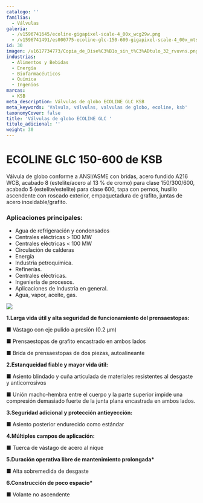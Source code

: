 ```yaml
---
catalogo: ''
familias:
  - Válvulas
galeria:
  - /v1596741645/ecoline-gigapixel-scale-4_00x_wcg29w.png
  - /v1596741491/es000775-ecoline-glc-150-600-gigapixel-scale-4_00x_mtscsw.png
id: 30
imagen: /v1617734773/Copia_de_Dise%C3%B1o_sin_t%C3%ADtulo_32_rvuvns.png
industrias:
  - Alimentos y Bebidas
  - Energía
  - Biofarmacéuticos
  - Química
  - Ingenios
marcas:
  - KSB
meta_description: Válvulas de globo ECOLINE GLC KSB
meta_keywords: 'Valvula, válvulas, valvulas de globo, ecoline, ksb'
taxonomyCover: false
title: 'Válvulas de globo ECOLINE GLC '
titulo_adicional: ''
weight: 30
---
```



# **ECOLINE GLC 150-600 de KSB**

Válvula de globo conforme a ANSI/ASME con bridas, acero fundido A216 WCB, acabado 8 (estelite/acero al 13 % de cromo) para clase 150/300/600, acabado 5 (estelite/estelite) para clase 600, tapa con pernos, husillo ascendente con roscado exterior, empaquetadura de grafito, juntas de acero inoxidable/grafito.

### **Aplicaciones principales:**

* Agua de refrigeración y condensados
* Centrales eléctricas > 100 MW
* Centrales eléctricas < 100 MW
* Circulación de calderas
* Energía
* Industria petroquímica.
* Refinerías.
* Centrales eléctricas.
* Ingeniería de procesos.
* Aplicaciones de Industria en general.
* Agua, vapor, aceite, gas.

![](https://res.cloudinary.com/novatec/v1596740844/ecoline_espec-gigapixel-scale-4_00x_fupo6b.png)

**1.Larga vida útil y alta seguridad de funcionamiento del prensaestopas:**

■ Vástago con eje pulido a presión (0.2 μm)

■ Prensaestopas de grafito encastrado en ambos lados

■ Brida de prensaestopas de dos piezas, autoalineante

**2.Estanqueidad fiable y mayor vida útil:**

■ Asiento blindado y cuña articulada de materiales resistentes al desgaste y anticorrosivos

■ Unión macho-hembra entre el cuerpo y la parte superior impide una compresión demasiado fuerte de la junta plana encastrada en ambos lados.

**3.Seguridad adicional y protección antieyección:**

■ Asiento posterior endurecido como estándar

**4.Múltiples campos de aplicación:**

■ Tuerca de vástago de acero al níque

__5.Duración operativa libre de mantenimiento prolongada*__

■ Alta sobremedida de desgaste

__6.Construcción de poco espacio*__

■ Volante no ascendente
